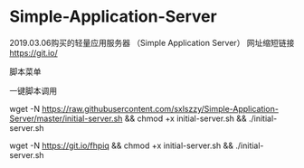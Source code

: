 # Simple-Application-Server
2019.03.06购买的轻量应用服务器 （Simple Application Server）
网址缩短链接 https://git.io/

脚本菜单


一键脚本调用

wget -N https://raw.githubusercontent.com/sxlszzy/Simple-Application-Server/master/initial-server.sh && chmod +x initial-server.sh && ./initial-server.sh

wget -N https://git.io/fhpiq && chmod +x initial-server.sh && ./initial-server.sh
